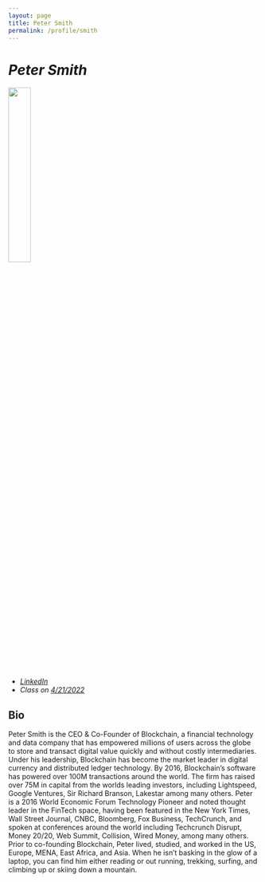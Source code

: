 ```yaml
---
layout: page
title: Peter Smith
permalink: /profile/smith
---
```


# _Peter Smith_

<img src="{{ relBase }}../assets/images/profile-pics/Peter Smith.jpeg" width="30%" />

- _[LinkedIn](https://www.linkedin.com/in/1psmith/)_
- _Class on [4/21/2022](../schedule)_

## Bio

Peter Smith is the CEO & Co-Founder of Blockchain, a financial technology and data company that has empowered millions of users across the globe to store and transact digital value quickly and without costly intermediaries. Under his leadership, Blockchain has become the market leader in digital currency and distributed ledger technology. By 2016, Blockchain’s software has powered over 100M transactions around the world. The firm has raised over 75M in capital from the worlds leading investors, including Lightspeed, Google Ventures, Sir Richard Branson, Lakestar among many others. Peter is a 2016 World Economic Forum Technology Pioneer and noted thought leader in the FinTech space, having been featured in the New York Times, Wall Street Journal, CNBC, Bloomberg, Fox Business, TechCrunch, and spoken at conferences around the world including Techcrunch Disrupt, Money 20/20, Web Summit, Collision, Wired Money, among many others. Prior to co-founding Blockchain, Peter lived, studied, and worked in the US, Europe, MENA, East Africa, and Asia. When he isn’t basking in the glow of a laptop, you can find him either reading or out running, trekking, surfing, and climbing up or skiing down a mountain.
